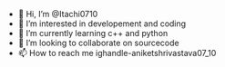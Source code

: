 - 👋 Hi, I’m @Itachi0710
- 👀 I’m interested in developement and coding
- 🌱 I’m currently learning c++ and python
- 💞️ I’m looking to collaborate on sourcecode 
- 📫 How to reach me ighandle-aniketshrivastava07_10

<!---
Itachi0710/Itachi0710 is a ✨ special ✨ repository because its `README.md` (this file) appears on your GitHub profile.
You can click the Preview link to take a look at your changes.
--->
